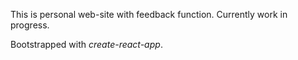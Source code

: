 This is personal web-site with feedback function. Currently work in progress.

Bootstrapped with <em>create-react-app</em>.